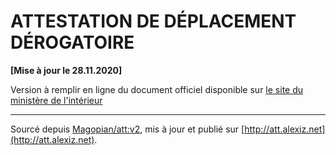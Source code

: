 # ATTESTATION DE DÉPLACEMENT DÉROGATOIRE

__[Mise à jour le 28.11.2020]__

Version à remplir en ligne du document officiel disponible sur [le site du ministère de l'intérieur](https://www.interieur.gouv.fr/Actualites/L-actu-du-Ministere/Attestation-de-deplacement-derogatoire)

---

Sourcé depuis [Magopian/att:v2](https://github.com/magopian/att/tree/v2), mis à jour et publié sur [http://att.alexiz.net](http://att.alexiz.net).
